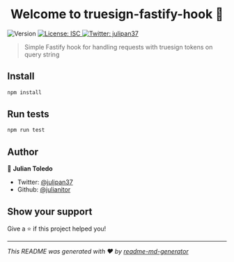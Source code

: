 <h1 align="center">Welcome to truesign-fastify-hook 👋</h1>
<p>
  <img alt="Version" src="https://img.shields.io/badge/version-1.0.0-blue.svg?cacheSeconds=2592000" />
  <a href="#" target="_blank">
    <img alt="License: ISC" src="https://img.shields.io/badge/License-ISC-yellow.svg" />
  </a>
  <a href="https://twitter.com/julipan37" target="_blank">
    <img alt="Twitter: julipan37" src="https://img.shields.io/twitter/follow/julipan37.svg?style=social" />
  </a>
</p>

> Simple Fastify hook for handling requests with truesign tokens on query string

## Install

```sh
npm install
```

## Run tests

```sh
npm run test
```

## Author

👤 **Julian Toledo**

* Twitter: [@julipan37](https://twitter.com/julipan37)
* Github: [@julianitor](https://github.com/julianitor)

## Show your support

Give a ⭐️ if this project helped you!

***
_This README was generated with ❤️ by [readme-md-generator](https://github.com/kefranabg/readme-md-generator)_